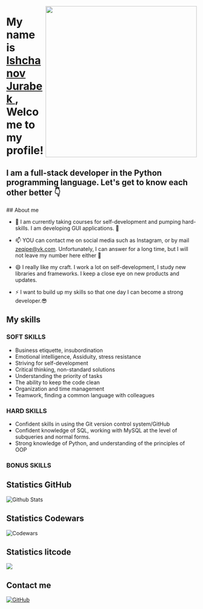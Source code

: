 <img align='right' src="https://pa1.narvii.com/6900/37d4565180595f86c15cef64b9218feb72761057r1-540-304_hq.gif" width='400'></p>

<h1 align="left";
  font-size=18px>
  My name is <a href="https://github.com/ZeQipe"> Ishchanov Jurabek </a>, <br/>Welcome to my profile!
</h1>
<h2 aligh="left";
  font-size=7px>
  I am a full-stack developer in the Python programming language. Let's get to know each other better 👇
</h2>
## About me

- 🔭 I am currently taking courses for self-development and pumping hard-skills. I am developing GUI applications. 🧐

- 📫 YOU can contact me on social media such as Instagram, or by mail zeqipe@vk.com. Unfortunately, I can answer for a long time, but I will not leave my number here either 👀

- 😄 I really like my craft. I work a lot on self-development, I study new libraries and frameworks. I keep a close eye on new products and updates.

- ⚡ I want to build up my skills so that one day I can become a strong developer.😎


## My skills
### SOFT SKILLS
- Business etiquette, insubordination
- Emotional intelligence, Assiduity, stress resistance
- Striving for self-development
- Critical thinking, non-standard solutions
- Understanding the priority of tasks
- The ability to keep the code clean
- Organization and time management
- Teamwork, finding a common language with colleagues
### HARD SKILLS
- Confident skills in using the Git version control system/GitHub
- Confident knowledge of SQL, working with MySQL at the level of subqueries and normal forms.
- Strong knowledge of Python, and understanding of the principles of OOP
### BONUS SKILLS

## Statistics GitHub
![Github Stats](https://github-readme-stats.vercel.app/api?username=zeqipe&count_private=true&show_icons=true)
## Statistics Codewars
![Codewars](https://github.r2v.ch/codewars?user=ZeQipe&theme=gradient&stroke=%23BB432C)
## Statistics litcode
![](https://leetcard.ZeQipe.cool/ZeQipecool?animation=true)
## Contact me
[![GitHub](https://img.shields.io/badge/GitHub-100000?style=for-the-badge&logo=github&logoColor=white)]([ссылка_на_ваш_профиль](https://github.com/ZeQipe?tab=overview&from=2023-10-01&to=2023-10-31))
